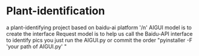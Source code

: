 # Plant-identification
a plant-identifying project based on baidu-ai platform '/n'
AIGUI model is to create the interface 
Request model is to help us call the Baidu-API interface to identify pics
you just run the AIGUI.py or commit the order "pyinstaller -F 'your path of AIGUI.py' "
